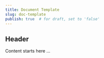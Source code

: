 ```yaml
---
title: Document Template
slug: doc-template
publish: true  # for draft, set to 'false'
---
```


## Header

Content starts here …
